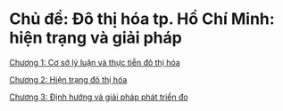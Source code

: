 # Chủ đề: **Đô thị hóa tp. Hồ Chí Minh: hiện trạng và giải pháp**

[Chương 1: Cơ sở lý luận và thực tiễn đô thị hóa](https://www.notion.so/Ch-ng-1-C-s-l-lu-n-v-th-c-ti-n-th-h-a-16ed2c64ad18451192e5e803b8d37371)

[Chương 2: Hiện trạng đô thị hóa](https://www.notion.so/Ch-ng-2-Hi-n-tr-ng-th-h-a-29528f6b13254b61b1405f55da909bdb)

[Chương 3: Định hướng và giải pháp phát triển đo](https://www.notion.so/Ch-ng-3-nh-h-ng-v-gi-i-ph-p-ph-t-tri-n-o-f8ed183e8ccc473fa95b42a3ebe71941)
